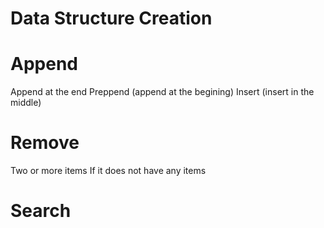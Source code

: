
# Data Structure Creation


# Append

Append at the end
Preppend (append at the begining)
Insert (insert in the middle)



# Remove

Two or more items
If it does not have any items


# Search